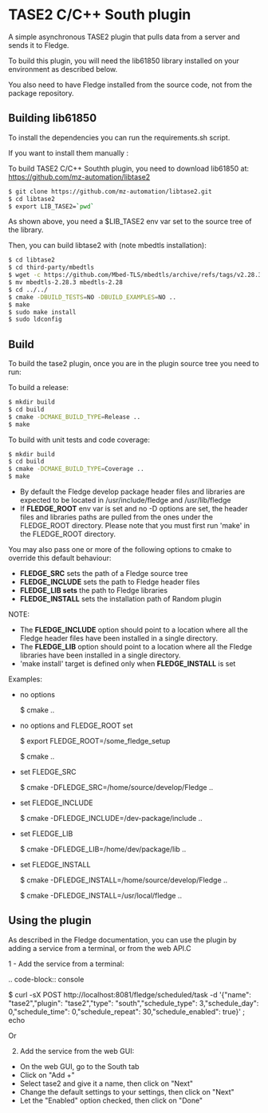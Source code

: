 # TASE2 C/C++ South plugin

A simple asynchronous TASE2 plugin that pulls data from a server and sends it to Fledge.

To build this plugin, you will need the lib61850 library installed on your environment as described below.

You also need to have Fledge installed from the source code, not from the package repository.

## Building lib61850

To install the dependencies you can run the requirements.sh script.

If you want to install them manually :

To build TASE2 C/C++ Southth plugin, you need to download lib61850 at:
https://github.com/mz-automation/libtase2

```bash
$ git clone https://github.com/mz-automation/libtase2.git
$ cd libtase2
$ export LIB_TASE2=`pwd`
```
As shown above, you need a $LIB_TASE2 env var set to the source tree of the
library.

Then, you can build libtase2 with (note mbedtls installation):

```bash
$ cd libtase2
$ cd third-party/mbedtls
$ wget -c https://github.com/Mbed-TLS/mbedtls/archive/refs/tags/v2.28.3.tar.gz -O - | tar -xz
$ mv mbedtls-2.28.3 mbedtls-2.28
$ cd ../../
$ cmake -DBUILD_TESTS=NO -DBUILD_EXAMPLES=NO ..
$ make
$ sudo make install
$ sudo ldconfig
```

Build
-----


To build the tase2 plugin, once you are in the plugin source tree you need to run:

To build a release:

```bash 
$ mkdir build
$ cd build
$ cmake -DCMAKE_BUILD_TYPE=Release ..
$ make
```

To build with unit tests and code coverage:

```bash
$ mkdir build
$ cd build
$ cmake -DCMAKE_BUILD_TYPE=Coverage ..
$ make
```

- By default the Fledge develop package header files and libraries
  are expected to be located in /usr/include/fledge and /usr/lib/fledge
- If **FLEDGE_ROOT** env var is set and no -D options are set,
  the header files and libraries paths are pulled from the ones under the
  FLEDGE_ROOT directory.
  Please note that you must first run 'make' in the FLEDGE_ROOT directory.

You may also pass one or more of the following options to cmake to override
this default behaviour:

- **FLEDGE_SRC** sets the path of a Fledge source tree
- **FLEDGE_INCLUDE** sets the path to Fledge header files
- **FLEDGE_LIB sets** the path to Fledge libraries
- **FLEDGE_INSTALL** sets the installation path of Random plugin

NOTE:
- The **FLEDGE_INCLUDE** option should point to a location where all the Fledge
  header files have been installed in a single directory.
- The **FLEDGE_LIB** option should point to a location where all the Fledge
  libraries have been installed in a single directory.
- 'make install' target is defined only when **FLEDGE_INSTALL** is set

Examples:

- no options

  $ cmake ..

- no options and FLEDGE_ROOT set

  $ export FLEDGE_ROOT=/some_fledge_setup

  $ cmake ..

- set FLEDGE_SRC

  $ cmake -DFLEDGE_SRC=/home/source/develop/Fledge  ..

- set FLEDGE_INCLUDE

  $ cmake -DFLEDGE_INCLUDE=/dev-package/include ..
- set FLEDGE_LIB

  $ cmake -DFLEDGE_LIB=/home/dev/package/lib ..
- set FLEDGE_INSTALL

  $ cmake -DFLEDGE_INSTALL=/home/source/develop/Fledge ..

  $ cmake -DFLEDGE_INSTALL=/usr/local/fledge ..


Using the plugin
----------------

As described in the Fledge documentation, you can use the plugin by adding
a service from a terminal, or from the web API.C

1 - Add the service from a terminal:

.. code-block:: console

$ curl -sX POST http://localhost:8081/fledge/scheduled/task -d '{"name": "tase2","plugin": "tase2","type": "south","schedule_type": 3,"schedule_day": 0,"schedule_time": 0,"schedule_repeat": 30,"schedule_enabled": true}' ; echo

Or

2) Add the service from the web GUI:

- On the web GUI, go to the South tab
- Click on "Add +"
- Select tase2 and give it a name, then click on "Next"
- Change the default settings to your settings, then click on "Next"
- Let the "Enabled" option checked, then click on "Done"